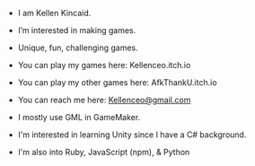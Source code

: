 - I am Kellen Kincaid.
- I’m interested in making games.
- Unique, fun, challenging games.

- You can play my games here:
Kellenceo.itch.io

- You can play my other games here:
AfkThankU.itch.io

- You can reach me here:
Kellenceo@gmail.com

- I mostly use GML in GameMaker.
- I'm interested in learning Unity since I have a C# background.
- I'm also into Ruby, JavaScript (npm), & Python





